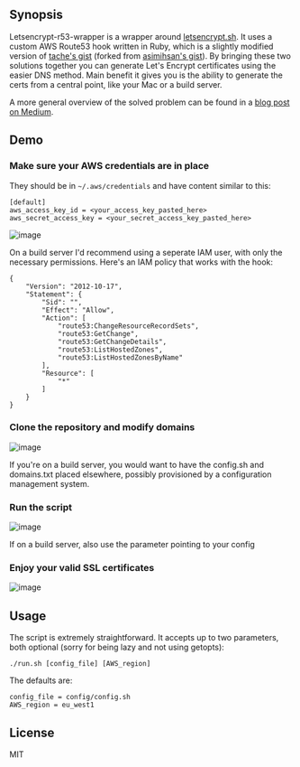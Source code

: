 ## Synopsis

Letsencrypt-r53-wrapper is a wrapper around [letsencrypt.sh](https://github.com/lukas2511/letsencrypt.sh). It uses a custom AWS Route53 hook written in Ruby, which is a slightly modified version of [tache's gist](https://gist.github.com/tache/3b6760784c098c9139c6) (forked from [asimihsan's gist](https://gist.github.com/asimihsan/d8d8f0f10bdc85fc6f8a)). By bringing these two solutions together you can generate Let's Encrypt certificates using the easier DNS method. Main benefit it gives you is the ability to generate the certs from a central point, like your Mac or a build server.

A more general overview of the solved problem can be found in a [blog post on Medium](https://medium.com/@paul.chmielinski/a-superior-way-to-use-let-s-encrypt-fee6bd1b7b11#.9p7ix9qre).

## Demo

### Make sure your AWS credentials are in place

They should be in `~/.aws/credentials` and have content similar to this:

```
[default]
aws_access_key_id = <your_access_key_pasted_here>
aws_secret_access_key = <your_secret_access_key_pasted_here>
```

![image](https://s3-eu-west-1.amazonaws.com/pawilon-images/letsencrypt/letsencrypt-creds.gif)

On a build server I'd recommend using a seperate IAM user, with only the necessary permissions. Here's an IAM policy that works with the hook:

```
{
    "Version": "2012-10-17",
    "Statement": {
        "Sid": "",
        "Effect": "Allow",
        "Action": [
            "route53:ChangeResourceRecordSets",
            "route53:GetChange",
            "route53:GetChangeDetails",
            "route53:ListHostedZones",
            "route53:ListHostedZonesByName"
        ],
        "Resource": [
            "*"
        ]
    }
}
```

### Clone the repository and modify domains

![image](https://s3-eu-west-1.amazonaws.com/pawilon-images/letsencrypt/letsencrypt-clone.gif)


If you're on a build server, you would want to have the config.sh and domains.txt placed elsewhere, possibly provisioned by a configuration management system.


### Run the script

![image](https://s3-eu-west-1.amazonaws.com/pawilon-images/letsencrypt/letsencrypt-run.gif)

If on a build server, also use the parameter pointing to your config

### Enjoy your valid SSL certificates

![image](https://s3-eu-west-1.amazonaws.com/pawilon-images/letsencrypt/letsencrypt-certs.gif)


## Usage

The script is extremely straightforward. It accepts up to two parameters, both optional (sorry for being lazy and not using getopts):

```
./run.sh [config_file] [AWS_region]
```

The defaults are:

```
config_file = config/config.sh
AWS_region = eu_west1
```

## License

MIT
